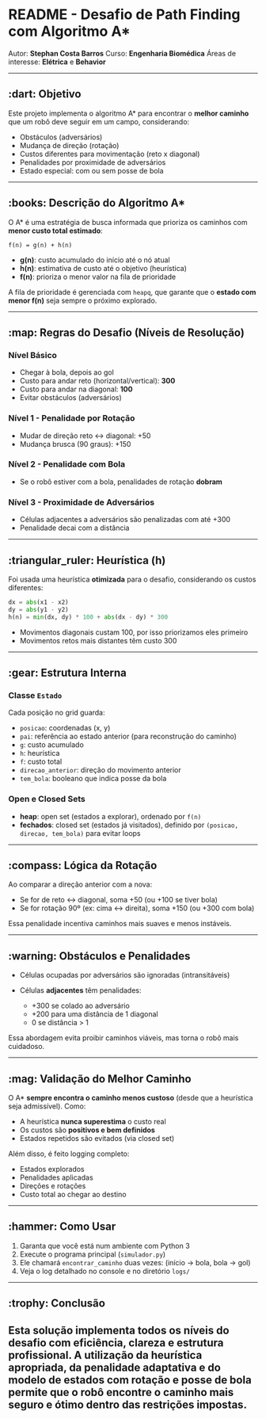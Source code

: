 # README - Desafio de Path Finding com Algoritmo A\*

Autor: **Stephan Costa Barros**
Curso: **Engenharia Biomédica**
Áreas de interesse: **Elétrica** e **Behavior**

---

## \:dart: Objetivo

Este projeto implementa o algoritmo A\* para encontrar o **melhor caminho** que um robô deve seguir em um campo, considerando:

* Obstáculos (adversários)
* Mudança de direção (rotação)
* Custos diferentes para movimentação (reto x diagonal)
* Penalidades por proximidade de adversários
* Estado especial: com ou sem posse de bola

---

## \:books: Descrição do Algoritmo A\*

O A\* é uma estratégia de busca informada que prioriza os caminhos com **menor custo total estimado**:

```
f(n) = g(n) + h(n)
```

* **g(n)**: custo acumulado do início até o nó atual
* **h(n)**: estimativa de custo até o objetivo (heurística)
* **f(n)**: prioriza o menor valor na fila de prioridade

A fila de prioridade é gerenciada com `heapq`, que garante que o **estado com menor f(n)** seja sempre o próximo explorado.

---

## \:map: Regras do Desafio (Níveis de Resolução)

### Nível Básico

* Chegar à bola, depois ao gol
* Custo para andar reto (horizontal/vertical): **300**
* Custo para andar na diagonal: **100**
* Evitar obstáculos (adversários)

### Nível 1 - Penalidade por Rotação

* Mudar de direção reto ↔ diagonal: +50
* Mudança brusca (90 graus): +150

### Nível 2 - Penalidade com Bola

* Se o robô estiver com a bola, penalidades de rotação **dobram**

### Nível 3 - Proximidade de Adversários

* Células adjacentes a adversários são penalizadas com até +300
* Penalidade decai com a distância

---

## \:triangular\_ruler: Heurística (h)

Foi usada uma heurística **otimizada** para o desafio, considerando os custos diferentes:

```python
dx = abs(x1 - x2)
dy = abs(y1 - y2)
h(n) = min(dx, dy) * 100 + abs(dx - dy) * 300
```

* Movimentos diagonais custam 100, por isso priorizamos eles primeiro
* Movimentos retos mais distantes têm custo 300

---

## \:gear: Estrutura Interna

### Classe `Estado`

Cada posição no grid guarda:

* `posicao`: coordenadas (x, y)
* `pai`: referência ao estado anterior (para reconstrução do caminho)
* `g`: custo acumulado
* `h`: heurística
* `f`: custo total
* `direcao_anterior`: direção do movimento anterior
* `tem_bola`: booleano que indica posse da bola

### Open e Closed Sets

* **heap**: open set (estados a explorar), ordenado por `f(n)`
* **fechados**: closed set (estados já visitados), definido por `(posicao, direcao, tem_bola)` para evitar loops

---

## \:compass: Lógica da Rotação

Ao comparar a direção anterior com a nova:

* Se for de reto ↔ diagonal, soma +50 (ou +100 se tiver bola)
* Se for rotação 90º (ex: cima ↔ direita), soma +150 (ou +300 com bola)

Essa penalidade incentiva caminhos mais suaves e menos instáveis.

---

## \:warning: Obstáculos e Penalidades

* Células ocupadas por adversários são ignoradas (intransitáveis)
* Células **adjacentes** têm penalidades:

  * +300 se colado ao adversário
  * +200 para uma distância de 1 diagonal
  * 0 se distância > 1

Essa abordagem evita proibir caminhos viáveis, mas torna o robô mais cuidadoso.

---

## \:mag: Validação do Melhor Caminho

O A\* **sempre encontra o caminho menos custoso** (desde que a heurística seja admissível). Como:

* A heurística **nunca superestima** o custo real
* Os custos são **positivos e bem definidos**
* Estados repetidos são evitados (via closed set)

Além disso, é feito logging completo:

* Estados explorados
* Penalidades aplicadas
* Direções e rotações
* Custo total ao chegar ao destino

---

## \:hammer: Como Usar

1. Garanta que você está num ambiente com Python 3
2. Execute o programa principal (`simulador.py`)
3. Ele chamará `encontrar_caminho` duas vezes: (início → bola, bola → gol)
4. Veja o log detalhado no console e no diretório `logs/`

---

## \:trophy: Conclusão

Esta solução implementa **todos os níveis do desafio** com eficiência, clareza e estrutura profissional.
A utilização da heurística apropriada, da penalidade adaptativa e do modelo de estados com rotação e posse de bola permite que o robô encontre **o caminho mais seguro e ótimo** dentro das restrições impostas.
---

